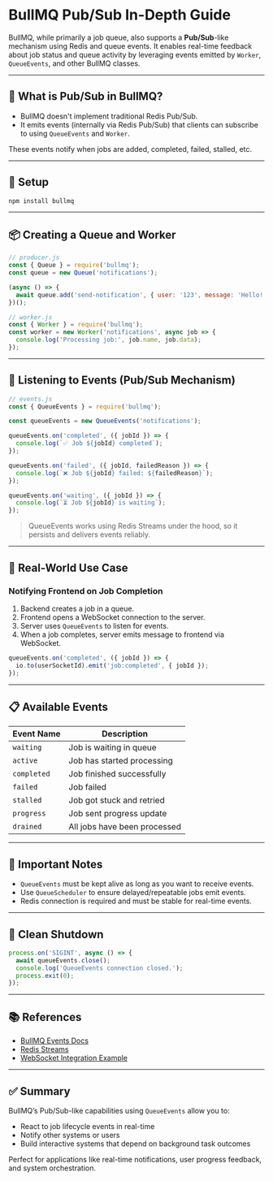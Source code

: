 
# BullMQ Pub/Sub In-Depth Guide

BullMQ, while primarily a job queue, also supports a **Pub/Sub**-like mechanism using Redis and queue events. It enables real-time feedback about job status and queue activity by leveraging events emitted by `Worker`, `QueueEvents`, and other BullMQ classes.

---

## 🧠 What is Pub/Sub in BullMQ?

- BullMQ doesn't implement traditional Redis Pub/Sub.
- It emits events (internally via Redis Pub/Sub) that clients can subscribe to using `QueueEvents` and `Worker`.

These events notify when jobs are added, completed, failed, stalled, etc.

---

## 🔧 Setup

```bash
npm install bullmq
```

---

## 📦 Creating a Queue and Worker

```js
// producer.js
const { Queue } = require('bullmq');
const queue = new Queue('notifications');

(async () => {
  await queue.add('send-notification', { user: '123', message: 'Hello!' });
})();
```

```js
// worker.js
const { Worker } = require('bullmq');
const worker = new Worker('notifications', async job => {
  console.log('Processing job:', job.name, job.data);
});
```

---

## 📡 Listening to Events (Pub/Sub Mechanism)

```js
// events.js
const { QueueEvents } = require('bullmq');

const queueEvents = new QueueEvents('notifications');

queueEvents.on('completed', ({ jobId }) => {
  console.log(`✅ Job ${jobId} completed`);
});

queueEvents.on('failed', ({ jobId, failedReason }) => {
  console.log(`❌ Job ${jobId} failed: ${failedReason}`);
});

queueEvents.on('waiting', ({ jobId }) => {
  console.log(`⏳ Job ${jobId} is waiting`);
});
```

> QueueEvents works using Redis Streams under the hood, so it persists and delivers events reliably.

---

## 🧪 Real-World Use Case

### Notifying Frontend on Job Completion

1. Backend creates a job in a queue.
2. Frontend opens a WebSocket connection to the server.
3. Server uses `QueueEvents` to listen for events.
4. When a job completes, server emits message to frontend via WebSocket.

```js
queueEvents.on('completed', ({ jobId }) => {
  io.to(userSocketId).emit('job:completed', { jobId });
});
```

---

## 📋 Available Events

| Event Name     | Description                          |
|---------------|--------------------------------------|
| `waiting`     | Job is waiting in queue              |
| `active`      | Job has started processing           |
| `completed`   | Job finished successfully            |
| `failed`      | Job failed                           |
| `stalled`     | Job got stuck and retried            |
| `progress`    | Job sent progress update             |
| `drained`     | All jobs have been processed         |

---

## 🚨 Important Notes

- `QueueEvents` must be kept alive as long as you want to receive events.
- Use `QueueScheduler` to ensure delayed/repeatable jobs emit events.
- Redis connection is required and must be stable for real-time events.

---

## 🧹 Clean Shutdown

```js
process.on('SIGINT', async () => {
  await queueEvents.close();
  console.log('QueueEvents connection closed.');
  process.exit(0);
});
```

---

## 📚 References

- [BullMQ Events Docs](https://docs.bullmq.io/guide/events)
- [Redis Streams](https://redis.io/docs/data-types/streams/)
- [WebSocket Integration Example](https://github.com/taskforcesh/bullmq#integration)

---

## ✅ Summary

BullMQ’s Pub/Sub-like capabilities using `QueueEvents` allow you to:
- React to job lifecycle events in real-time
- Notify other systems or users
- Build interactive systems that depend on background task outcomes

Perfect for applications like real-time notifications, user progress feedback, and system orchestration.
